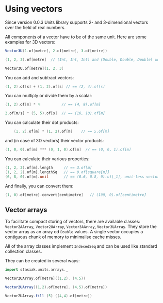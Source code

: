Using vectors
=============

Since version 0.0.3 Units library supports 2- and 3-dimensional vectors over the field of real numbers.

All components of a vector have to be of the same unit. Here are some examples for 3D vectors:

``` scala
Vector3U(1.of[metre], 2.of[metre], 3.of[metre])

(1, 2, 3).of[metre]  // (Int, Int, Int) and (Double, Double, Double) work here

Vector3U.of[metre](1, 2, 3)
```

You can add and subtract vectors:

``` scala
(1, 2).of[s] + (1, 2).of[s] // == (2, 4).of[s]
```

You can multiply or divide them by a scalar:

``` scala
(1, 2).of[m] * 4          // == (4, 8).of[m]

2.of[m/s] * (5, 5).of[s]  // == (10, 10).of[m]
```

You can calculate their dot products:

``` scala
	(1, 2).of[m] * (1, 2).of[m]    // == 5.of[m]
```

and (in case of 3D vectors) their vector products:

``` scala
(1, 0, 0).of[m] *** (0, 1, 0).of[m]  // == (0, 0, 1).of[m]
```

You can calculate their various properties:

``` scala
(1, 2, 2).of[m].length     // == 3.of[m]
(1, 2, 2).of[m].lengthSq   // == 9.of[square[m]]
(6, 8, 0).of[m].unit       // == (0.6, 0.8, 0).of[_1], unit-less vector of length 1
```

And finally, you can convert them:

``` scala
(1, 0).of[metre].convert[centimetre]   // (100, 0).of[centimetre]
```

Vector arrays
-------------

To facilitate compact storing of vectors, there are available classes: `Vector2AArray`, `Vector2UArray`, `Vector3AArray`, `Vector3UArray`. They store the vector array as an array od `Double` values. A single vector occupies a contiguous chunk of memory to minimalise cache misses.

All of the array classes implement `IndexedSeq` and can be used like standard collection classes.

They can be created in several ways:

``` scala
import stasiak.units.arrays._

Vector2UArray.of[metre]((1,2), (4,5))

Vector2UArray((1,2).of[metre], (4,5).of[metre])

Vector2UArray.fill (5) ((4,4).of[metre])
```